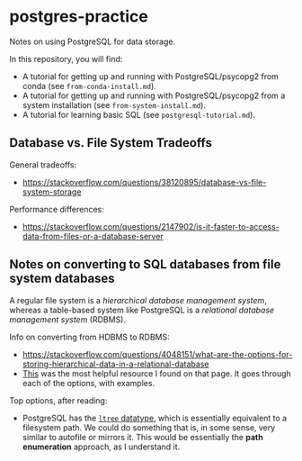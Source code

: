 # postgres-practice

Notes on using PostgreSQL for data storage.

In this repository, you will find:

 - A tutorial for getting up and running with PostgreSQL/psycopg2 from conda (see `from-conda-install.md`).
 - A tutorial for getting up and running with PostgreSQL/psycopg2 from a system installation (see `from-system-install.md`).
 - A tutorial for learning basic SQL (see `postgresql-tutorial.md`).

## Database vs. File System Tradeoffs

General tradeoffs:

 - https://stackoverflow.com/questions/38120895/database-vs-file-system-storage

Performance differences:

 - https://stackoverflow.com/questions/2147902/is-it-faster-to-access-data-from-files-or-a-database-server


## Notes on converting to SQL databases from file system databases

A regular file system is a *hierarchical database management system*, whereas a
table-based system like PostgreSQL is a *relational database management system*
(RDBMS).

Info on converting from HDBMS to RDBMS:

 - https://stackoverflow.com/questions/4048151/what-are-the-options-for-storing-hierarchical-data-in-a-relational-database
 - [This](https://www.slideshare.net/billkarwin/models-for-hierarchical-data) was the most helpful resource I found on that page. It goes through each of the options, with examples.

Top options, after reading:

 - PostgreSQL has the [`ltree` datatype](https://www.postgresql.org/docs/current/ltree.html), which is essentially equivalent to a filesystem path. We could do something that is, in some sense, very similar to autofile or mirrors it. This would be essentially the **path enumeration** approach, as I understand it.
